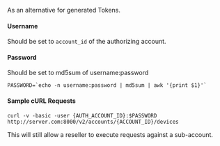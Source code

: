 

As an alternative for generated Tokens.

#### Username

Should be set to `account_id` of the authorizing account.

#### Password

Should be set to md5sum of username:password

```shell
PASSWORD=`echo -n username:password | md5sum | awk '{print $1}'`
```

#### Sample cURL Requests

    curl -v -basic -user {AUTH_ACCOUNT_ID}:$PASSWORD http://server.com:8000/v2/accounts/{ACCOUNT_ID}/devices

This will still allow a reseller to execute requests against a sub-account.
